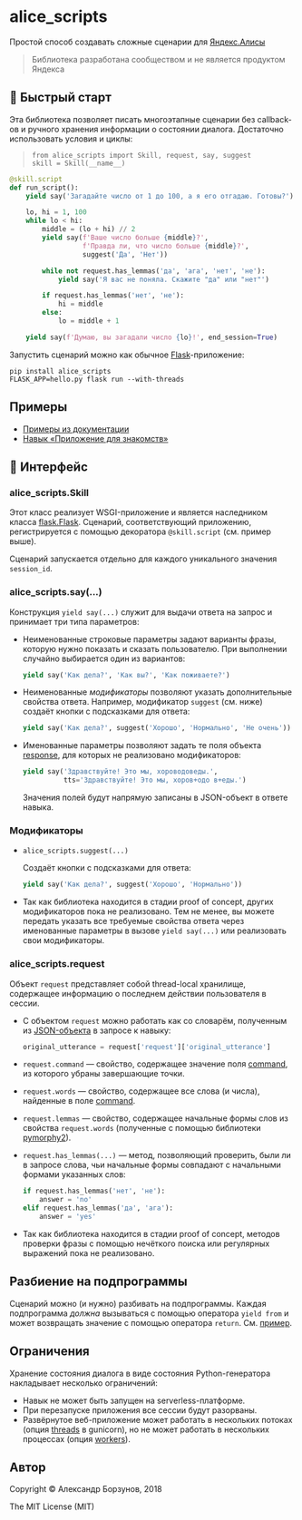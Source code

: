 alice_scripts
=============

Простой способ создавать сложные сценарии для [Яндекс.Алисы](https://dialogs.yandex.ru/)

> Библиотека разработана сообществом и не является продуктом Яндекса

## 🚀 Быстрый старт

Эта библиотека позволяет писать многоэтапные сценарии без callback-ов и ручного хранения информации о состоянии диалога. Достаточно использовать условия и циклы:

> ```
> from alice_scripts import Skill, request, say, suggest
> skill = Skill(__name__)
> ```

```python
@skill.script
def run_script():
    yield say('Загадайте число от 1 до 100, а я его отгадаю. Готовы?')

    lo, hi = 1, 100
    while lo < hi:
        middle = (lo + hi) // 2
        yield say(f'Ваше число больше {middle}?',
                  f'Правда ли, что число больше {middle}?',
                  suggest('Да', 'Нет'))

        while not request.has_lemmas('да', 'ага', 'нет', 'не'):
            yield say('Я вас не поняла. Скажите "да" или "нет"')

        if request.has_lemmas('нет', 'не'):
            hi = middle
        else:
            lo = middle + 1

    yield say(f'Думаю, вы загадали число {lo}!', end_session=True)
```

Запустить сценарий можно как обычное [Flask](http://flask.pocoo.org/)-приложение:

    pip install alice_scripts
    FLASK_APP=hello.py flask run --with-threads
    
## Примеры

* [Примеры из документации](examples)
* [Навык &laquo;Приложение для знакомств&raquo;](https://github.com/FuryThrue/WhoIsAlice/blob/master/app.py)

## 📖 Интерфейс

### alice_scripts.Skill

Этот класс реализует WSGI-приложение и является наследником класса [flask.Flask](http://flask.pocoo.org/docs/1.0/api/#flask.Flask). Сценарий, соответствующий приложению, регистрируется с помощью декоратора `@skill.script` (см. пример выше).

Сценарий запускается отдельно для каждого уникального значения `session_id`.

### alice_scripts.say(...)

Конструкция `yield say(...)` служит для выдачи ответа на запрос и принимает три типа параметров:

- Неименованные строковые параметры задают варианты фразы, которую нужно показать и сказать пользователю. При выполнении случайно выбирается один из вариантов:

    ```python
    yield say('Как дела?', 'Как вы?', 'Как поживаете?')
    ```

- Неименованные *модификаторы* позволяют указать дополнительные свойства ответа. Например, модификатор `suggest` (см. ниже) создаёт кнопки с подсказками для ответа:

    ```python
    yield say('Как дела?', suggest('Хорошо', 'Нормально', 'Не очень'))
    ```

- Именованные параметры позволяют задать те поля объекта [response](https://tech.yandex.ru/dialogs/alice/doc/protocol-docpage/#response), для которых не реализовано модификаторов:

    ```python
    yield say('Здравствуйте! Это мы, хороводоведы.',
              tts='Здравствуйте! Это мы, хоров+одо в+еды.')
    ```
  
  Значения полей будут напрямую записаны в JSON-объект в ответе навыка.

### Модификаторы

- `alice_scripts.suggest(...)`

    Создаёт кнопки с подсказками для ответа:
    
    ```python
    yield say('Как дела?', suggest('Хорошо', 'Нормально'))
    ```
    
- Так как библиотека находится в стадии proof of concept, других модификаторов пока не реализовано. Тем не менее, вы можете передать указать все требуемые свойства ответа через именованные параметры в вызове `yield say(...)` или реализовать свои модификаторы.

### alice_scripts.request

Объект `request` представляет собой thread-local хранилище, содержащее информацию о последнем действии пользователя в сессии.

- С объектом `request` можно работать как со словарём, полученным из [JSON-объекта](https://tech.yandex.ru/dialogs/alice/doc/protocol-docpage/#request) в запросе к навыку:

    ```python
    original_utterance = request['request']['original_utterance'] 
    ```

- `request.command` &mdash; свойство, содержащее значение поля [command](https://tech.yandex.ru/dialogs/alice/doc/protocol-docpage/#request), из которого убраны завершающие точки.

- `request.words` &mdash; свойство, содержащее все слова (и числа), найденные в поле [command](https://tech.yandex.ru/dialogs/alice/doc/protocol-docpage/#request).

- `request.lemmas` &mdash; свойство, содержащее начальные формы слов из свойства `request.words` (полученные с помощью библиотеки [pymorphy2](http://pymorphy2.readthedocs.io/en/latest/)).

- `request.has_lemmas(...)` &mdash; метод, позволяющий проверить, были ли в запросе слова, чьи начальные формы совпадают с начальными формами указанных слов:

    ```python
    if request.has_lemmas('нет', 'не'):
        answer = 'no'
    elif request.has_lemmas('да', 'ага'):
        answer = 'yes'
    ``` 

- Так как библиотека находится в стадии proof of concept, методов проверки фразы с помощью нечёткого поиска или регулярных выражений пока не реализовано.

## Разбиение на подпрограммы

Сценарий можно (и нужно) разбивать на подпрограммы. Каждая подпрограмма *должна* вызываться с помощью оператора `yield from` и может возвращать значение с помощью оператора `return`. См. [пример](examples/guess_number_subgens.py).

## Ограничения

Хранение состояния диалога в виде состояния Python-генератора накладывает несколько ограничений:

- Навык не может быть запущен на serverless-платформе.
- При перезапуске приложения все сессии будут разорваны.
- Развёрнутое веб-приложение может работать в нескольких потоках (опция [threads](http://docs.gunicorn.org/en/stable/settings.html#threads) в gunicorn), но не может работать в нескольких процессах (опция [workers](http://docs.gunicorn.org/en/stable/settings.html#workers)).

## Автор

Copyright &copy; Александр Борзунов, 2018

The MIT License (MIT)
